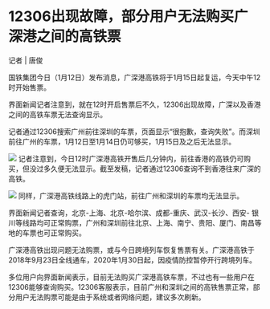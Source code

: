 # 12306出现故障，部分用户无法购买广深港之间的高铁票

记者 | 唐俊

国铁集团今日（1月12日）发布消息，广深港高铁将于1月15日起复运，今天中午12时开始售票。

界面新闻记者注意到，就在12时开启售票后不久，12306出现故障，广深以及香港之间的高铁车票无法查询显示。

记者通过12306搜索广州前往深圳的车票，页面显示“很抱歉，查询失败”。而深圳前往广州的车票，1月12日至1月14日仍可够买，1月15日及之后无法显示。

![](https://inews.gtimg.com/newsapp_bt/0/15606920361/1000)
记者注意到，今日12时广深港高铁开售后几分钟内，前往香港的高铁仍可购买，但没过多久便无法显示。截至发稿，记者通过12306查询不到香港往来广深的高铁。

![](https://inews.gtimg.com/newsapp_bt/0/15606920363/1000)
同样，广深港高铁线路上的虎门站，前往广州和深圳的车票均无法显示。

界面新闻记者查询，北京-上海、北京-哈尔滨、成都-重庆、武汉-长沙、西安-
银川等线路均可正常购票，广州和深圳前往北京、上海、南宁、贵阳、厦门、南昌等地的车票也可正常购买。

广深港高铁出现问题无法购票，或与今日跨境列车恢复售票有关。广深港高铁于2018年9月23日全线通车，2020年1月30日起，因疫情防控暂停开行跨境列车。

多位用户向界面新闻表示，目前无法购买广深港高铁车票，不过也有一些用户在12306能够查询购买。12306客服表示，目前广州和深圳之间的高铁售票正常，部分用户无法购票可能是由于系统或者网络问题，建议多次刷新。

